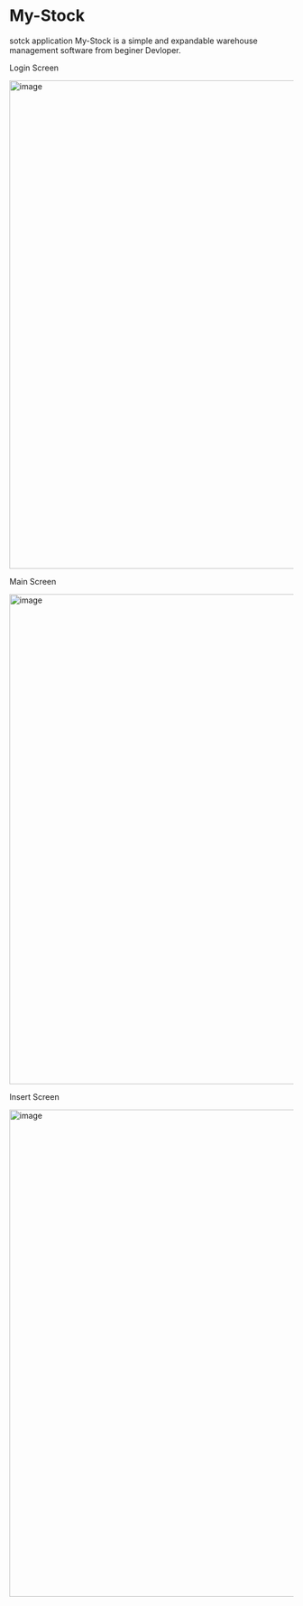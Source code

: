 # My-Stock
sotck application
My-Stock is a simple and expandable warehouse management software from beginer Devloper.

Login Screen 

 <img width="866" alt="image" src="https://user-images.githubusercontent.com/34158561/179367693-ba49c0b1-efac-4a13-9854-bbfc55cc3512.png">
 
Main Screen 

<img width="869" alt="image" src="https://user-images.githubusercontent.com/34158561/179367703-e4ae361c-944e-4058-beef-cf10225e20f3.png">

Insert Screen 

<img width="864" alt="image" src="https://user-images.githubusercontent.com/34158561/179367723-27653fbc-890e-493e-a554-e80008169130.png">

